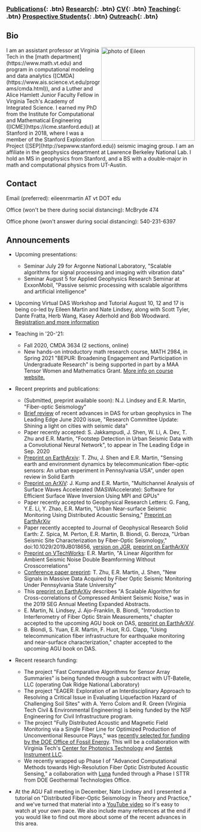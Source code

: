 ### [Publications](/publications){: .btn}     [Research](/research){: .btn}      [CV](/docs/ermartin_CV.pdf){: .btn}       [Teaching](/teaching){: .btn} 	[Prospective Students](/prospectiveStudents){: .btn}	[Outreach](/outreach){: .btn}

## Bio

<img src="https://eileenrmartin.github.io/img/eileen.jpg" alt="photo of Eileen" align="right" style="width: 250px;"/>
I am an assistant professor at Virginia Tech in the [math department](https://www.math.vt.edu) and program in computational modeling and data analytics ([CMDA](https://www.ais.science.vt.edu/programs/cmda.html)), and a Luther and Alice Hamlett Junior Faculty Fellow in Virginia Tech's Academy of Integrated Science. I earned my PhD from the Institute for Computational and Mathematical Engineering ([ICME](https://icme.stanford.edu)) at Stanford in 2018, where I was a member of the Stanford Exploration Project ([SEP](http://sepwww.stanford.edu)) seismic imaging group. I am an affiliate in the geophysics department at Lawrence Berkeley National Lab. I hold an MS in geophysics from Stanford, and a BS with a double-major in math and computational physics from UT-Austin.  

## Contact

Email (preferred): eileenrmartin AT vt DOT edu   

Office (won't be there during social distancing): McBryde 474   

Office phone (won't answer during social distancing): 540-231-6397 

## Announcements

* Upcoming presentations:
  * Seminar July 29 for Argonne National Laboratory, "Scalable algorithms for signal processing and imaging with vibration data"
  * Seminar August 5 for Applied Geophysics Research Seminar at ExxonMobil, "Passive seismic processing with scalable algorithms and artificial intelligence"

* Upcoming Virtual DAS Workshop and Tutorial August 10, 12 and 17 is being co-led by Eileen Martin and Nate Lindsey, along with Scott Tyler, Dante Fratta, Herb Wang, Kasey Aderhold and Bob Woodward. [Registration and more information](https://www.iris.edu/hq/event/2020_DAS_Workshop)

* Teaching in '20-'21:
  * Fall 2020, CMDA 3634 (2 sections, online)
  * New hands-on introductory math research course, MATH 2984, in Spring 2021 "BEPUR: Broadening Engagement and Participation in Undergraduate Research" is being supported in part by a MAA Tensor Women and Mathematics Grant. [More info on course website.](https://sites.google.com/vt.edu/bepur-math-2984/home)

* Recent preprints and publications:
  * (Submitted, preprint available soon): N.J. Lindsey and E.R. Martin, "Fiber-optic Seismology"
  * [Brief review](https://library.seg.org/doi/epub/10.1190/tle39060437.1) of recent advances in DAS for urban geophysics in The Leading Edge June 2020 issue, "Research Committee Update: Shining a light on cities with seismic data"
  * Paper recently accepted: S. Jakkampudi, J. Shen, W. Li, A. Dev, T. Zhu and E.R. Martin, "Footstep Detection in Urban Seismic Data with a Convolutional Neural Network", to appear in The Leading Edge in Sep. 2020
  * [Preprint on EarthArxiv](https://eartharxiv.org/rswb3/): T. Zhu, J. Shen and E.R. Martin, "Sensing earth and environment dynamics by telecommunication fiber-optic sensors: An urban experiment in Pennsylvania USA", under open review in Solid Earth
  * [Preprint on ArXiV](https://arxiv.org/abs/2003.02256): J. Kump and E.R. Martin, "Multichannel Analysis of Surface Waves Accelerated (MASWAccelerate): Software for Efficient Surface Wave Inversion Using MPI and GPUs" 
  * Paper recently accepted to Geophysical Research Letters: G. Fang, Y.E. Li, Y. Zhao, E.R. Martin, "Urban Near-surface Seismic Monitoring Using Distributed Acoustic Sensing," [Preprint on EarthArXiv](https://eartharxiv.org/7n6ub/)
  * Paper recently accepted to Journal of Geophysical Research Solid Earth: Z. Spica, M. Perton, E.R. Martin, B. Biondi, G. Beroza, "Urban Seismic Site Characterization by Fiber-Optic Seismology," doi:10.1029/2019JB018656, [version on JGR](https://agupubs.onlinelibrary.wiley.com/doi/abs/10.1029/2019JB018656), [preprint on EarthArXiV](https://eartharxiv.org/j8vn9/)
  * [Preprint on VTechWorks](https://vtechworks.lib.vt.edu/handle/10919/96246): E.R. Martin, "A Linear Algorithm for Ambient Seismic Noise Double Beamforming Without Crosscorrelations"
  * [Conference paper preprint](https://sites.psu.edu/tzhu/files/2019/08/ZhuMartinShen2019_fiber.pdf): T. Zhu, E.R. Martin, J. Shen, "New Signals in Massive Data Acquired by Fiber Optic Seismic Monitoring Under Pennsylvania State University"
  * This [preprint on EarthArXiv](https://eartharxiv.org/sx9zt/) describes "A Scalable Algorithm for Cross-correlations of Compressed Ambient Seismic Noise," was in the 2019 SEG Annual Meeting Expanded Abstracts. 
  * E. Martin, N. Lindsey, J. Ajo-Franklin, B. Biondi, "Introduction to Interferometry of Fiber Optic Strain Measurements," chapter accepted to the upcoming AGU book on DAS, [preprint on EarthArXiV](https://eartharxiv.org/s2tjd/). 
  * B. Biondi, S. Yuan, E.R. Martin, F. Huot, R.G. Clapp, "Using telecommunication fiber infrastructure for earthquake monitoring and near-surface characterization," chapter accepted to the upcoming AGU book on DAS.


* Recent research funding:
  * The project "Fast Comparative Algorithms for Sensor Array Summaries" is being funded through a subcontract with UT-Batelle, LLC (operating Oak Ridge National Laboratory)
  * The project "EAGER: Exploration of an Interdisciplinary Approach to Resolving a Critical Issue in Evaluating Liquefaction Hazard of Challenging Soil Sites" with A. Yerro Colom and R. Green (Virginia Tech Civil & Environmental Engineering) is being funded by the NSF Engineering for Civil Infrastructure program.
  * The project "Fully Distributed Acoustic and Magnetic Field Monitoring via a Single Fiber Line for Optimized Production of Unconventional Resource Plays," was [recently selected for funding by the DOE Office of Fossil Energy](https://www.energy.gov/fe/project-selections-advanced-technologies-recovery-unconventional-oil-gas-resources). This will be a collaboration with Virginia Tech's [Center for Photonics Technology](https://photonics.ece.vt.edu/) and [Sentek Instrument LLC](http://www.sentekinstrument.com/).
  * We recently wrapped up Phase I of "Advanced Computational Methods towards High-Resolution Fiber Optic Distributed Acoustic Sensing,"  a collaboration with [Luna](https://lunainc.com/) funded through a Phase I STTR from DOE Geothermal Technologies Office. 
  




* At the AGU Fall meeting in December, Nate Lindsey and I presented a tutorial on "Distributed Fiber-Optic Seismology in Theory and Practice," and we've turned that material into a [YouTube video](https://youtu.be/LAcQ44YRMuM) so it's easy to watch at your own pace. We also include many references at the end if you would like to find out more about some of the recent advances in this area.

